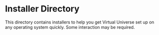 # Installer Directory

This directory contains installers to help you get Virtual Universe set up on any operating system quickly.  Some interaction may be required.